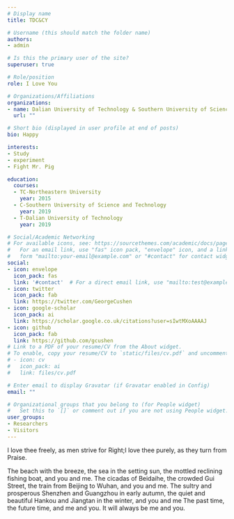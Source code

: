 ```yaml
---
# Display name
title: TDC&CY

# Username (this should match the folder name)
authors:
- admin

# Is this the primary user of the site?
superuser: true

# Role/position
role: I Love You

# Organizations/Affiliations
organizations:
- name: Dalian University of Technology & Southern University of Science and Technology
  url: ""

# Short bio (displayed in user profile at end of posts)
bio: Happy 

interests:
- Study
- experiment
- Fight Mr. Pig

education:
  courses:
  - TC-Northeastern University
    year: 2015
  - C-Southern University of Science and Technology
    year: 2019
  - T-Dalian University of Technology
    year: 2019

# Social/Academic Networking
# For available icons, see: https://sourcethemes.com/academic/docs/page-builder/#icons
#   For an email link, use "fas" icon pack, "envelope" icon, and a link in the
#   form "mailto:your-email@example.com" or "#contact" for contact widget.
social:
- icon: envelope
  icon_pack: fas
  link: '#contact'  # For a direct email link, use "mailto:test@example.org".
- icon: twitter
  icon_pack: fab
  link: https://twitter.com/GeorgeCushen
- icon: google-scholar
  icon_pack: ai
  link: https://scholar.google.co.uk/citations?user=sIwtMXoAAAAJ
- icon: github
  icon_pack: fab
  link: https://github.com/gcushen
# Link to a PDF of your resume/CV from the About widget.
# To enable, copy your resume/CV to `static/files/cv.pdf` and uncomment the lines below.
# - icon: cv
#   icon_pack: ai
#   link: files/cv.pdf

# Enter email to display Gravatar (if Gravatar enabled in Config)
email: ""

# Organizational groups that you belong to (for People widget)
#   Set this to `[]` or comment out if you are not using People widget.
user_groups:
- Researchers
- Visitors
---
```


I love thee freely, as men strive for Right;I love thee purely, as they turn from Praise.

The beach with the breeze, the sea in the setting sun, the mottled reclining fishing boat, and you and me.
The cicadas of Beidaihe, the crowded Gui Street, the train from Beijing to Wuhan, and you and me.
The sultry and prosperous Shenzhen and Guangzhou in early autumn, the quiet and beautiful Hankou and Jiangtan in the winter, and you and me
The past time, the future time, and me and you.
It will always be me and you.